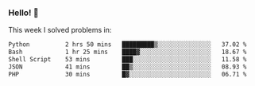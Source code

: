 ### Hello! 👋

This week I solved problems in:

<!--START_SECTION:waka-->

```txt
Python          2 hrs 50 mins   █████████▒░░░░░░░░░░░░░░░   37.02 %
Bash            1 hr 25 mins    ████▓░░░░░░░░░░░░░░░░░░░░   18.67 %
Shell Script    53 mins         ███░░░░░░░░░░░░░░░░░░░░░░   11.58 %
JSON            41 mins         ██▒░░░░░░░░░░░░░░░░░░░░░░   08.93 %
PHP             30 mins         █▓░░░░░░░░░░░░░░░░░░░░░░░   06.71 %
```

<!--END_SECTION:waka-->
